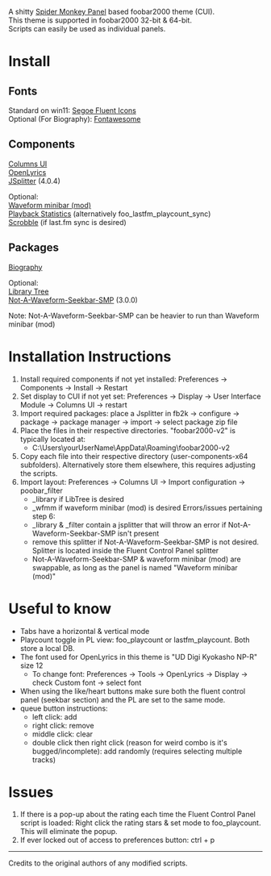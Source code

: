 A shitty [Spider Monkey Panel](https://github.com/TheQwertiest/foo_spider_monkey_panel) based foobar2000 theme (CUI).  
This theme is supported in foobar2000 32-bit & 64-bit.  
Scripts can easily be used as individual panels.

# Install
## Fonts
Standard on win11: [Segoe Fluent Icons](https://learn.microsoft.com/en-us/windows/apps/design/downloads/#fonts)  
Optional (For Biography): [Fontawesome](https://github.com/FortAwesome/Font-Awesome/blob/4.x/fonts/fontawesome-webfont.ttf)

## Components
[Columns UI](https://www.foobar2000.org/components/view/foo_ui_columns)  
[OpenLyrics](https://www.foobar2000.org/components/view/foo_openlyrics)  
[JSplitter](https://hydrogenaudio.org/index.php/topic,126743.msg1063721.html#msg1063721) (4.0.4)  

Optional:  
[Waveform minibar (mod)](https://www.foobar2000.org/components/view/foo_wave_minibar_mod)  
[Playback Statistics](https://www.foobar2000.org/components/view/foo_playcount) (alternatively foo_lastfm_playcount_sync)  
[Scrobble](https://www.foobar2000.org/components/view/foo_scrobble) (if last.fm sync is desired)

## Packages
[Biography](https://github.com/Wil-B/Biography)  

Optional:  
[Library Tree](https://github.com/Wil-B/Library-Tree)  
[Not-A-Waveform-Seekbar-SMP](https://github.com/regorxxx/Not-A-Waveform-Seekbar-SMP) (3.0.0)  

Note: Not-A-Waveform-Seekbar-SMP can be heavier to run than Waveform minibar (mod)

# Installation Instructions
1.  Install required components if not yet installed: Preferences -> Components -> Install -> Restart
2.  Set display to CUI if not yet set: Preferences -> Display -> User Interface Module -> Columns UI -> restart
3.  Import required packages: place a Jsplitter in fb2k -> configure -> package -> package manager -> import -> select package zip file
4.  Place the files in their respective directories. "foobar2000-v2" is typically located at:
    - C:\Users\yourUserName\AppData\Roaming\foobar2000-v2
6.  Copy each file into their respective directory (user-components-x64 subfolders). Alternatively store them elsewhere, this requires adjusting the scripts.
7.  Import layout: Preferences -> Columns UI -> Import configuration -> poobar_filter
    - _library if LibTree is desired
    - _wfmm if waveform minibar (mod) is desired
    Errors/issues pertaining step 6:
    - _library & _filter contain a jsplitter that will throw an error if Not-A-Waveform-Seekbar-SMP isn't present
    - remove this splitter if Not-A-Waveform-Seekbar-SMP is not desired. Splitter is located inside the Fluent Control Panel splitter
    - Not-A-Waveform-Seekbar-SMP & waveform minibar (mod) are swappable, as long as the panel is named "Waveform minibar (mod)"

# Useful to know
* Tabs have a horizontal & vertical mode
* Playcount toggle in PL view: foo_playcount or lastfm_playcount. Both store a local DB.
* The font used for OpenLyrics in this theme is "UD Digi Kyokasho NP-R" size 12
    * To change font: Preferences -> Tools -> OpenLyrics -> Display -> check Custom font -> select font
* When using the like/heart buttons make sure both the fluent control panel (seekbar section) and the PL are set to the same mode.
* queue button instructions:
    * left click: add
    * right click: remove
    * middle click: clear
    * double click then right click (reason for weird combo is it's bugged/incomplete): add randomly (requires selecting multiple tracks)

# Issues
1. If there is a pop-up about the rating each time the Fluent Control Panel script is loaded: Right click the rating stars & set mode to foo_playcount. This will eliminate the popup.
2. If ever locked out of access to preferences button: ctrl + p

---
Credits to the original authors of any modified scripts.
